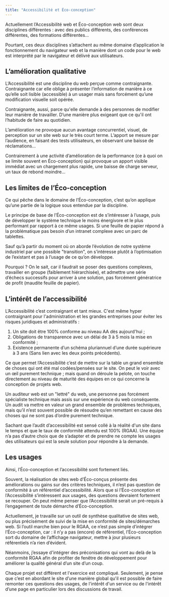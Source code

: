 ```yaml
---
title: "Accessibilité et Éco-conception"
---
```


Actuellement l’Accessibilité web et Éco-conception web sont deux disciplines différentes : avec des publics différents, des conférences différentes, des formations différentes…

Pourtant, ces deux disciplines s’attachent au même domaine d’application le fonctionnement du navigateur web et la manière dont un code pour le web est interprété par le navigateur et délivré aux utilisateurs.

## L’amélioration qualitative

L’Accessibilité est une discipline du web perçue comme contraignante. Contraignante car elle oblige à présenter l‘information de manière à ce qu’elle soit lisible (accessible) à un usager mais sans forcément qu’une modification visuelle soit opérée.

Contraignante, aussi, parce qu'elle demande à des personnes de modifier leur manière de travailler. D’une manière plus exigeant que ce qu'il ont l’habitude de faire au quotidien.

L’amélioration ne provoque aucun avantage concurrentiel, visuel, de perception sur un site web sur le très court terme. L’apport se mesure par l’audience, en faisant des tests utilisateurs, en observant une baisse de réclamations…

Contrairement à une activité d’amélioration de la performance (ce à quoi on se limite souvent en Éco-conception) qui provoque un apport visible immédiat avec un chargement plus rapide, une baisse de charge serveur, un taux de rebond moindre…

## Les limites de l’Éco-conception

Ce qui pêche dans le domaine de l’Éco-conception, c’est qu’on applique qu’une partie de la logique sous entendue par la discipline.

Le principe de base de l’Éco-conception est de s’intéresser à l’usage, puis de développer le système technique le moins énergivore et le plus performant par rapport à ce même usages. Si une feuille de papier répond à la problématique pas besoin d’un intranet complexe avec un parc de tablettes.

Sauf qu’à partir du moment où on aborde l’évolution de notre système industriel par une possible "transition", on s’intéresse plutôt à l’optimisation de l’existant et pas à l’usage de ce qu’on développe.

Pourquoi ? On le sait, car il faudrait se poser des questions complexes, travailler en groupe (faiblement hiérarchisée), et admettre une série d’échecs successifs pour arriver à une solution, pas forcément génératrice de profit (maudite feuille de papier).

## L’intérêt de l’accessibilité

L’Accessibilité c’est contraignant et tant mieux. C'est même hyper contraignant pour l'administration et les grandes entreprises pour éviter les risques juridiques et administratifs :

1. Un site doit être 100% conforme au niveau AA dès aujourd'hui ;
2. Obligations de transparence avec un délai de 3 à 5 mois la mise en conformité ;
3. Existence permanente d’un schéma pluriannuel d’une durée supérieure à 3 ans (Sans lien avec les deux points précédents).

Ce que permet l’Accessibilité c’est de mettre sur la table un grand ensemble de choses qui ont été mal codées/pensées sur le site. On peut le voir avec un œil purement technique ; mais quand on déroule la pelote, on touche directement au niveau de maturité des équipes en ce qui concerne la conception de projets web.

Un auditeur web est un "lettré" du web, une personne pas forcément spécialiste technique mais assis sur une expérience du web conséquente. Un audit va mettre en valeur un grand ensemble de problèmes techniques, mais qu’il n’est souvent possible de résoudre qu’en remettant en cause des choses qui ne sont pas d’ordre purement technique.

Sachant que l’audit d’accessibilité est sensé collé à la réalité d'un site dans le temps et que le taux de conformité attendu est 100% (RGAA). Une équipe n’a pas d’autre choix que de s’adapter et de prendre ne compte les usages des utilisateurs qui est la seule solution pour répondre à la demande.

## Les usages

Ainsi, l’Éco-conception et l’accessibilité sont fortement liés.

Souvent, la réalisation de sites web d’Éco-conçus présente des améliorations ou gains sur des critères techniques, il n’est pas question de conformité à un référentiel d’accessibilité. Alors que si l’Éco-conception et l’Accessibilité s’intéressent aux usages, des questions devraient fortement se recouper. On peut même penser que l’Accessibilité serait un pré-requis à l’engagement de toute démarche d’Éco-conception.

Actuellement, je travaille sur un outil de synthèse qualitative de sites web, ou plus précisément de suivi de la mise en conformité de sites/démarches web. Si l’outil marche bien pour le RGAA, ce n’est pas simple d’intégrer l’Éco-conception, car : il n’y a pas (encore) de référentiel, l’Éco-conception sort du domaine de l’affichage navigateur, mettre à jour plusieurs référentiels n’a rien d’évident.

Néanmoins, j’essaye d'intégrer des préconisations qui vont au delà de la conformité RGAA afin de profiter de fenêtre de développement pour améliorer la qualité général d’un site d’un coup.

Chaque projet est différent et l'exercice est compliqué. Seulement, je pense que c’est en abordant le site d’une manière global qu'il est possible de faire remonter ces questions des usages, de l'intérêt d'un service ou de l'intérêt d’une page en particulier lors des discussions de travail.
